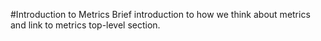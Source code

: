 #Introduction to Metrics
Brief introduction to how we think about metrics and link to metrics top-level section.

